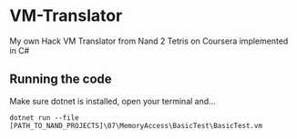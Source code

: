 # VM-Translator
My own Hack VM Translator from Nand 2 Tetris on Coursera implemented in C#

## Running the code

Make sure dotnet is installed, open your terminal and...

```
dotnet run --file [PATH_TO_NAND_PROJECTS]\07\MemoryAccess\BasicTest\BasicTest.vm   
```
